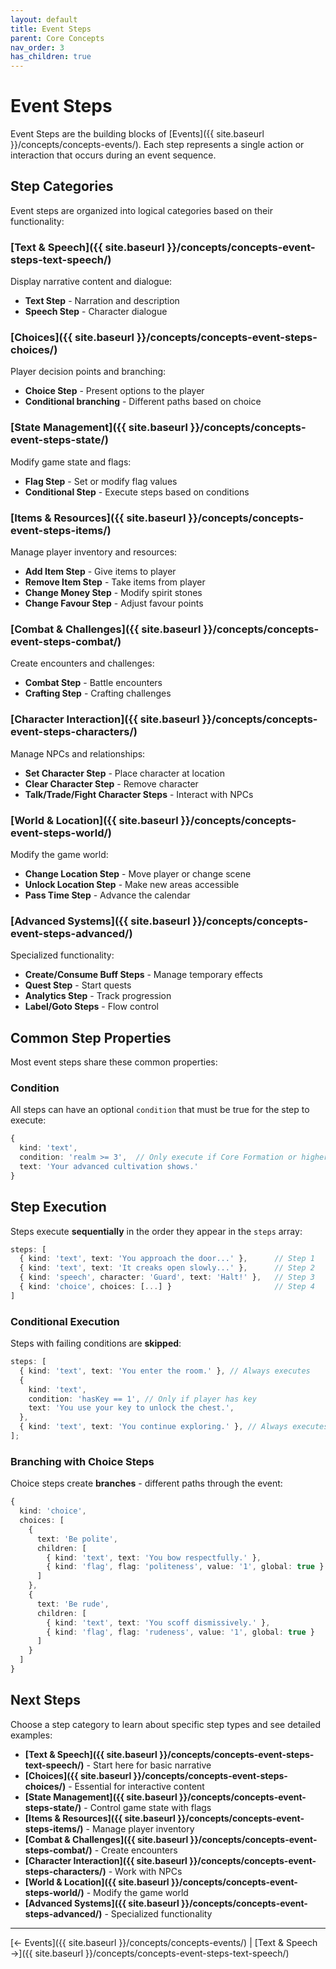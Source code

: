 ```yaml
---
layout: default
title: Event Steps
parent: Core Concepts
nav_order: 3
has_children: true
---
```


# Event Steps

Event Steps are the building blocks of [Events]({{ site.baseurl }}/concepts/concepts-events/). Each step represents a single action or interaction that occurs during an event sequence.

## Step Categories

Event steps are organized into logical categories based on their functionality:

### [Text & Speech]({{ site.baseurl }}/concepts/concepts-event-steps-text-speech/)

Display narrative content and dialogue:

- **Text Step** - Narration and description
- **Speech Step** - Character dialogue

### [Choices]({{ site.baseurl }}/concepts/concepts-event-steps-choices/)

Player decision points and branching:

- **Choice Step** - Present options to the player
- **Conditional branching** - Different paths based on choice

### [State Management]({{ site.baseurl }}/concepts/concepts-event-steps-state/)

Modify game state and flags:

- **Flag Step** - Set or modify flag values
- **Conditional Step** - Execute steps based on conditions

### [Items & Resources]({{ site.baseurl }}/concepts/concepts-event-steps-items/)

Manage player inventory and resources:

- **Add Item Step** - Give items to player
- **Remove Item Step** - Take items from player
- **Change Money Step** - Modify spirit stones
- **Change Favour Step** - Adjust favour points

### [Combat & Challenges]({{ site.baseurl }}/concepts/concepts-event-steps-combat/)

Create encounters and challenges:

- **Combat Step** - Battle encounters
- **Crafting Step** - Crafting challenges

### [Character Interaction]({{ site.baseurl }}/concepts/concepts-event-steps-characters/)

Manage NPCs and relationships:

- **Set Character Step** - Place character at location
- **Clear Character Step** - Remove character
- **Talk/Trade/Fight Character Steps** - Interact with NPCs

### [World & Location]({{ site.baseurl }}/concepts/concepts-event-steps-world/)

Modify the game world:

- **Change Location Step** - Move player or change scene
- **Unlock Location Step** - Make new areas accessible
- **Pass Time Step** - Advance the calendar

### [Advanced Systems]({{ site.baseurl }}/concepts/concepts-event-steps-advanced/)

Specialized functionality:

- **Create/Consume Buff Steps** - Manage temporary effects
- **Quest Step** - Start quests
- **Analytics Step** - Track progression
- **Label/Goto Steps** - Flow control

## Common Step Properties

Most event steps share these common properties:

### Condition

All steps can have an optional `condition` that must be true for the step to execute:

```typescript
{
  kind: 'text',
  condition: 'realm >= 3',  // Only execute if Core Formation or higher
  text: 'Your advanced cultivation shows.'
}
```

## Step Execution

Steps execute **sequentially** in the order they appear in the `steps` array:

```typescript
steps: [
  { kind: 'text', text: 'You approach the door...' },      // Step 1
  { kind: 'text', text: 'It creaks open slowly...' },      // Step 2
  { kind: 'speech', character: 'Guard', text: 'Halt!' },   // Step 3
  { kind: 'choice', choices: [...] }                       // Step 4
]
```

### Conditional Execution

Steps with failing conditions are **skipped**:

```typescript
steps: [
  { kind: 'text', text: 'You enter the room.' }, // Always executes
  {
    kind: 'text',
    condition: 'hasKey == 1', // Only if player has key
    text: 'You use your key to unlock the chest.',
  },
  { kind: 'text', text: 'You continue exploring.' }, // Always executes
];
```

### Branching with Choice Steps

Choice steps create **branches** - different paths through the event:

```typescript
{
  kind: 'choice',
  choices: [
    {
      text: 'Be polite',
      children: [
        { kind: 'text', text: 'You bow respectfully.' },
        { kind: 'flag', flag: 'politeness', value: '1', global: true }
      ]
    },
    {
      text: 'Be rude',
      children: [
        { kind: 'text', text: 'You scoff dismissively.' },
        { kind: 'flag', flag: 'rudeness', value: '1', global: true }
      ]
    }
  ]
}
```

## Next Steps

Choose a step category to learn about specific step types and see detailed examples:

- **[Text & Speech]({{ site.baseurl }}/concepts/concepts-event-steps-text-speech/)** - Start here for basic narrative
- **[Choices]({{ site.baseurl }}/concepts/concepts-event-steps-choices/)** - Essential for interactive content
- **[State Management]({{ site.baseurl }}/concepts/concepts-event-steps-state/)** - Control game state with flags
- **[Items & Resources]({{ site.baseurl }}/concepts/concepts-event-steps-items/)** - Manage player inventory
- **[Combat & Challenges]({{ site.baseurl }}/concepts/concepts-event-steps-combat/)** - Create encounters
- **[Character Interaction]({{ site.baseurl }}/concepts/concepts-event-steps-characters/)** - Work with NPCs
- **[World & Location]({{ site.baseurl }}/concepts/concepts-event-steps-world/)** - Modify the game world
- **[Advanced Systems]({{ site.baseurl }}/concepts/concepts-event-steps-advanced/)** - Specialized functionality

---

[← Events]({{ site.baseurl }}/concepts/concepts-events/) | [Text & Speech →]({{ site.baseurl }}/concepts/concepts-event-steps-text-speech/)
